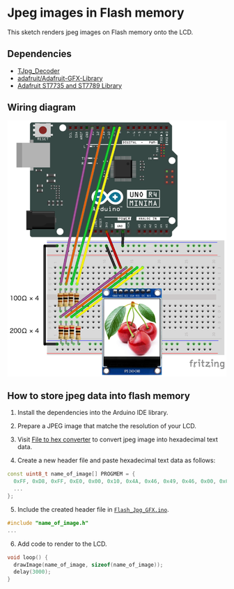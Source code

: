 # Jpeg images in Flash memory

This sketch renders jpeg images on Flash memory onto the LCD.

## Dependencies
- [TJpg_Decoder](https://github.com/Bodmer/TJpg_Decoder "Bodmer/TJpg_Decoder: Jpeg decoder library based on Tiny JPEG Decompressor")
- [adafruit/Adafruit-GFX-Library](https://github.com/adafruit/Adafruit-GFX-Library "adafruit/Adafruit-GFX-Library: Adafruit GFX graphics core Arduino library, this is the &#39;core&#39; class that all our other graphics libraries derive from")
- [Adafruit ST7735 and ST7789 Library](https://www.arduino.cc/reference/en/libraries/adafruit-st7735-and-st7789-library/ "Adafruit ST7735 and ST7789 Library - Arduino Reference")

## Wiring diagram

![Wiring](LCD240x240.png "DiyStudio 1.3”color IPS LCD 240x240 with ST7789VW")

## How to store jpeg data into flash memory

1. Install the dependencies into the Arduino IDE library.

2. Prepare a JPEG image that matche the resolution of your LCD.

3. Visit [File to hex converter](http://tomeko.net/online_tools/file_to_hex.php?lang=en "File to hex converter") to convert jpeg image into hexadecimal text data.

4. Create a new header file and paste hexadecimal text data as follows:

```c++
const uint8_t name_of_image[] PROGMEM = {
  0xFF, 0xD8, 0xFF, 0xE0, 0x00, 0x10, 0x4A, 0x46, 0x49, 0x46, 0x00, 0x01, 0x01, 0x00, 0x00, 0x48, 
  ...
};
```

5. Include the created header file in [`Flash_Jpg_GFX.ino`](Flash_Jpg_GFX.ino).

```c++
#include "name_of_image.h"
...
```

6. Add code to render to the LCD.

```c++
void loop() {
  drawImage(name_of_image, sizeof(name_of_image));
  delay(3000);
}
```


